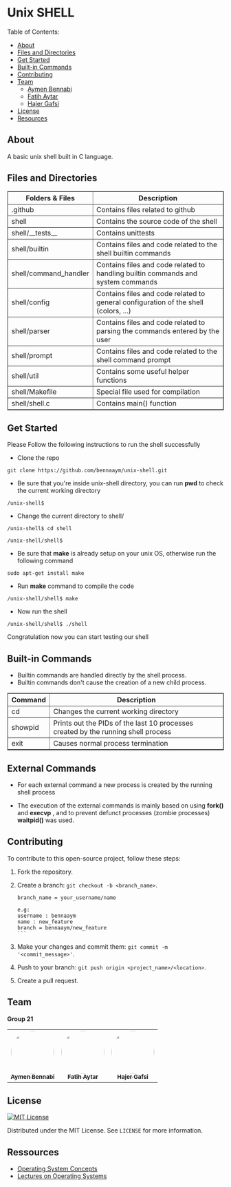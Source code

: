 # Unix SHELL

Table of Contents:
* [About](#about)
* [Files and Directories](#files-and-directories)
* [Get Started](#get-started)
* [Built-in Commands](#built-in-commands)
* [Contributing](#contributing)
* [Team](#team)
  * [Aymen Bennabi](#aymen-bennabi)
  * [Fatih Aytar](#fatih-aytar)
  * [Hajer Gafsi](#hajer-gafsi)
* [License](#license)
* [Resources](#resources)


## About
A basic unix shell built in C language. 

## Files and Directories
<table style="width: auto;" border="1" cellpadding="11">
<thead>
    <tr>
      <th>
        Folders & Files
      </th>
      <th>
        Description
      </th>
    </tr>
<thead>
<tbody>
  <tr>
    <td>.github</td>
    <td>Contains files related to github</td>
  </tr>

  <tr>
    <td>shell</td>
    <td>Contains the source code of the shell</td>
  </tr>
  
  <tr>
    <td>shell/__tests__</td>
    <td>Contains unittests</td>
  </tr>
  
  <tr>
    <td>shell/builtin</td>
    <td>Contains files and code related to the shell builtin commands</td>
  </tr>
  
  <tr>
    <td>shell/command_handler</td>
    <td>Contains files and code related to handling builtin commands and system commands</td>
  </tr>
  <tr>
    <td>shell/config</td>
    <td>Contains files and code related to general configuration of the shell (colors, ...)</td>
  </tr>
  
  <tr>
    <td>shell/parser</td>
    <td>Contains files and code related to parsing the commands entered by the user</td>
  </tr>
  
  <tr>
    <td>shell/prompt</td>
    <td>Contains files and code related to the shell command prompt</td>
  </tr>
  
  <tr>
    <td>shell/util</td>
    <td>Contains some useful helper functions</td>
  </tr>

  <tr>
    <td>shell/Makefile</td>
    <td>Special file used for compilation</td>
  </tr>

  <tr>
    <td>shell/shell.c</td>
    <td>Contains main() function</td>
  </tr>

</tbody>
</table>


## Get Started
Please Follow the following instructions to run the shell successfully

* Clone the repo
```
git clone https://github.com/bennaaym/unix-shell.git
```

* Be sure that you're inside unix-shell directory, you can run **pwd** to check the current working directory
```
/unix-shell$
```

* Change the current directory to shell/
```
/unix-shell$ cd shell

/unix-shell/shell$
```

* Be sure that **make** is already setup on your unix OS, otherwise run the following command
```
sudo apt-get install make
```

* Run **make** command to compile the code
```
/unix-shell/shell$ make
```

* Now run the shell

```
/unix-shell/shell$ ./shell
```

Congratulation now you can start testing our shell


## Built-in Commands

* Builtin commands are handled directly by the shell process. 
* Builtin commands don't cause the creation of a new child process.

<table style="width: auto;" border="1" cellpadding="11">
  <thead>
      <tr>
        <th>
          Command
        </th>
        <th>
          Description
        </th>
      </tr>
  <thead>
  <tbody>
    <tr>
      <td>cd</td>
      <td>Changes the current working directory</td>
    </tr>
    <tr>
      <td>showpid</td>
      <td>Prints out the PIDs of the last 10 processes created by the running shell process</td>
    </tr>
    <tr>
      <td>exit</td>
      <td>Causes normal process termination</td>
    </tr>
    </tbody>
</table>

## External Commands
* For each external command a new process is created by the running shell process

* The execution of the external commands is mainly based on using **fork()** and **execvp** , and to prevent defunct processes (zombie processes) **waitpid()** was used.

## Contributing

To contribute to this open-source project, follow these steps:

1. Fork the repository.
2. Create a branch: `git checkout -b <branch_name>`.

    ```
    branch_name = your_username/name
    ``` 
    ````
    e.g:
    username : bennaaym 
    name : new_feature 
    branch = bennaaym/new_feature 
    ```
3. Make your changes and commit them: `git commit -m '<commit_message>'`.
4. Push to your branch: `git push origin <project_name>/<location>`.
5. Create a pull request.


## Team

**Group 21**
<div align="center">
<table>
  <tr>

<td align="center">
<a href="https://github.com/bennaaym">
<img src="https://avatars.githubusercontent.com/u/68559207?v=4" width="100px;" alt="" style="border-radius:50%"/>
<br />
<sub><b>Aymen Bennabi</b></sub>
</a>
<br />
</td>
<td align="center">
<a href="https://github.com/FatihAytar06">
<img src="https://avatars.githubusercontent.com/u/63102624?v=4" width="100px;" alt="" style="border-radius:50%"/>
<br />
<sub><b>Fatih Aytar</b></sub>
</a>
<br />
</td>
<td align="center">
<a href="https://github.com/hajergafsi">
<img src="https://avatars.githubusercontent.com/u/56479423?v=4" width="100px;" alt="" style="border-radius:50%"/>
<br />
<sub><b>Hajer Gafsi</b></sub>
</a>
<br />
</td>

</tr>
</table>
</div>


## License

[![MIT License][license-shield]][license-url]<br>

Distributed under the MIT License. See `LICENSE` for more information.



[license-shield]: https://img.shields.io/github/license/othneildrew/Best-README-Template.svg?style=for-the-badge
[license-url]: https://github.com/bennaaym/unix-shell/blob/main/LICENSE.md


## Ressources
* [Operating System Concepts](https://www.amazon.com/Operating-System-Concepts-dp-1119439256/dp/1119439256/ref=dp_ob_title_bk) 
* [Lectures on Operating Systems](https://www.cse.iitb.ac.in/~mythili/os/)
